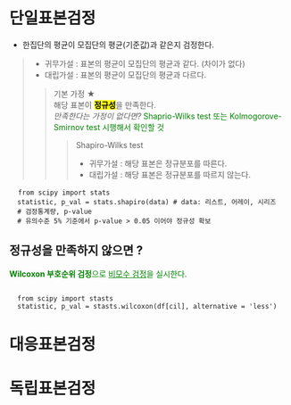 단일표본검정 
===
* 한집단의 평균이 모집단의 평균(기준값)과 같은지 검정한다. 
> * 귀무가설 : 표본의 평균이 모집단의 평균과 같다. (차이가 없다)
> * 대립가설 : 표본의 평균이 모집단의 평균과 다르다.
> > 기본 가정 ★  
> > 해당 표본이 <mark>**정규성**</mark>을 만족한다.  
> > *만족한다는 가정이 없다면?*
> > <span style="color:green"> Shaprio-Wilks test 또는 Kolmogorove-Smirnov test 시행해서 확인할 것 </span>
> > > Shapiro-Wilks test
> > > * 귀무가설 : 해당 표본은 정규분포를 따른다.
> > > * 대립가설 : 해당 표본은 정규분포를 따르지 않는다. 

<pre> <code> from scipy import stats
  statistic, p_val = stats.shapiro(data) # data: 리스트, 어레이, 시리즈 
  # 검정통계량, p-value 
  # 유의수준 5% 기준에서 p-value > 0.05 이어야 정규성 확보 
</code></pre>
정규성을 만족하지 않으면 ?  
---
<span style="color:green">**Wilcoxon 부호순위 검정**으로 <U> 비모수 검정</U>을 실시한다. </span>
<pre><code> 
  from scipy import stasts 
  statistic, p_val = stasts.wilcoxon(df[cil], alternative = 'less') 
</code></pre>

대응표본검정 
===

독립표본검정
===
